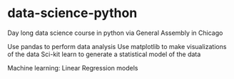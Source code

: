 
# data-science-python
Day long data science course in python via General Assembly in Chicago

Use pandas to perform data analysis
Use matplotlib to make visualizations of the data
Sci-kit learn to generate a statistical model of the data

Machine learning: Linear Regression models

